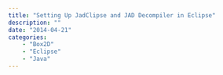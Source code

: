 ```yaml
---
title: "Setting Up JadClipse and JAD Decompiler in Eclipse"
description: ""
date: "2014-04-21"
categories:
    - "Box2D"
    - "Eclipse"
    - "Java"
---
```

